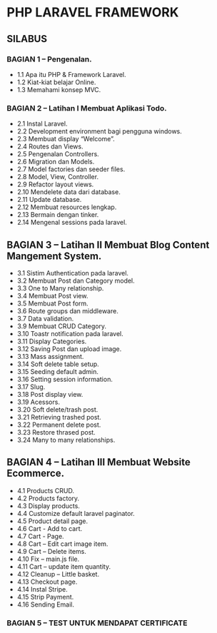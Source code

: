 # PHP LARAVEL FRAMEWORK

## SILABUS

### BAGIAN 1 – Pengenalan.

* 1.1 Apa itu PHP & Framework Laravel.
*	1.2 Kiat-kiat belajar Online.
*	1.3 Memahami konsep MVC.

### BAGIAN 2 – Latihan I Membuat Aplikasi Todo.

* 2.1 Instal Laravel.
* 2.2 Development environment bagi pengguna windows.
* 2.3 Membuat display “Welcome”.
* 2.4 Routes dan Views.
* 2.5 Pengenalan Controllers.
* 2.6 Migration dan Models.
* 2.7 Model factories dan seeder files.
* 2.8 Model, View, Controller.
* 2.9 Refactor layout views.
* 2.10 Mendelete data dari database.
* 2.11 Update database.
* 2.12 Membuat resources lengkap.
* 2.13 Bermain dengan tinker.
* 2.14 Mengenal sessions pada laravel.

## BAGIAN 3 – Latihan II Membuat Blog Content Mangement System.

* 3.1 Sistim Authentication pada laravel.
* 3.2 Membuat Post dan Category model.
* 3.3 One to Many relationship.
* 3.4 Membuat Post view.
* 3.5 Membuat Post form.
* 3.6 Route groups dan middleware.
* 3.7 Data validation.
* 3.9 Membuat CRUD Category.
* 3.10 Toastr notification pada laravel.
* 3.11 Display Categories.
* 3.12 Saving Post dan upload image.
* 3.13 Mass assignment.
* 3.14 Soft delete table setup.
* 3.15 Seeding default admin.
* 3.16 Setting session information.
* 3.17 Slug.
* 3.18 Post display view.
* 3.19 Acessors.
* 3.20 Soft delete/trash post.
* 3.21 Retrieving trashed post.
* 3.22 Permanent delete post.
* 3.23 Restore thrased post.
* 3.24 Many to many relationships.

## BAGIAN 4 – Latihan III Membuat Website Ecommerce. 

* 4.1 Products CRUD.
* 4.2 Products factory.
* 4.3 Display products.
* 4.4 Customize default laravel paginator.
* 4.5 Product detail page.
* 4.6 Cart - Add to cart.
* 4.7 Cart - Page.
* 4.8 Cart – Edit cart image item.
* 4.9 Cart – Delete items.
* 4.10 Fix – main.js file.
* 4.11 Cart – update item quantity.
* 4.12 Cleanup – Little basket.
* 4.13 Checkout page.
* 4.14 Instal Stripe.
* 4.15 Strip Payment.
* 4.16 Sending Email.

### BAGIAN 5 – TEST UNTUK MENDAPAT CERTIFICATE
